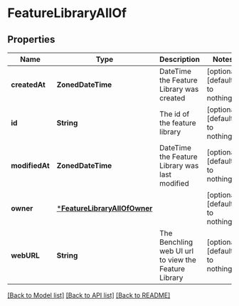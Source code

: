# FeatureLibraryAllOf


## Properties
Name | Type | Description | Notes
------------ | ------------- | ------------- | -------------
**createdAt** | **ZonedDateTime** | DateTime the Feature Library was created | [optional] [default to nothing]
**id** | **String** | The id of the feature library | [optional] [default to nothing]
**modifiedAt** | **ZonedDateTime** | DateTime the Feature Library was last modified | [optional] [default to nothing]
**owner** | [***FeatureLibraryAllOfOwner**](FeatureLibraryAllOfOwner.md) |  | [optional] [default to nothing]
**webURL** | **String** | The Benchling web UI url to view the Feature Library | [optional] [default to nothing]


[[Back to Model list]](../README.md#models) [[Back to API list]](../README.md#api-endpoints) [[Back to README]](../README.md)


